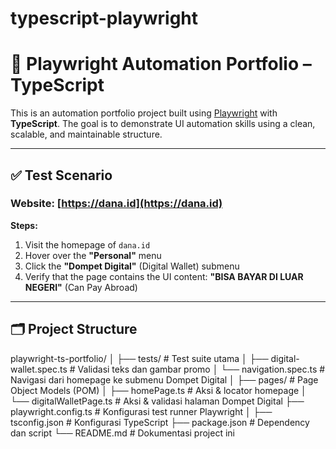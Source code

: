 # typescript-playwright

# 🎯 Playwright Automation Portfolio – TypeScript

This is an automation portfolio project built using [Playwright](https://playwright.dev/) with **TypeScript**. The goal is to demonstrate UI automation skills using a clean, scalable, and maintainable structure.

---

## ✅ Test Scenario

### Website: [https://dana.id](https://dana.id)

**Steps:**
1. Visit the homepage of `dana.id`
2. Hover over the **"Personal"** menu
3. Click the **"Dompet Digital"** (Digital Wallet) submenu
4. Verify that the page contains the UI content: **"BISA BAYAR DI LUAR NEGERI"** (Can Pay Abroad)

---

## 🗂️ Project Structure
playwright-ts-portfolio/
│
├── tests/                         # Test suite utama
│   ├── digital-wallet.spec.ts     # Validasi teks dan gambar promo
│   └── navigation.spec.ts         # Navigasi dari homepage ke submenu Dompet Digital
│
├── pages/                         # Page Object Models (POM)
│   ├── homePage.ts                # Aksi & locator homepage
│   └── digitalWalletPage.ts       # Aksi & validasi halaman Dompet Digital
├── playwright.config.ts           # Konfigurasi test runner Playwright
│
├── tsconfig.json                  # Konfigurasi TypeScript
├── package.json                   # Dependency dan script
└── README.md                      # Dokumentasi project ini
